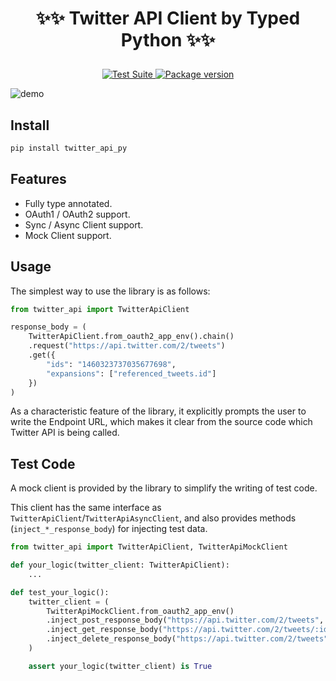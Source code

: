 # <p align="center">✨✨ Twitter API Client by Typed Python ✨✨</p>

<p align="center">
    <a href="https://github.com/yassun4dev/twitter-api-py/actions">
        <img src="https://github.com/yassun4dev/twitter-api-py/actions/workflows/test-suite.yml/badge.svg" alt="Test Suite">
    </a>
    <a href="https://pypi.org/project/twitter_api_py/">
        <img src="https://badge.fury.io/py/twitter_api_py.svg" alt="Package version">
    </a>
</p>

![demo](https://raw.githubusercontent.com/yassun4dev/twitter-api-py/main/images/demo.gif)

## Install

```sh
pip install twitter_api_py
```

## Features

- Fully type annotated.
- OAuth1 / OAuth2 support.
- Sync / Async Client support.
- Mock Client support.


## Usage
The simplest way to use the library is as follows:

```python
from twitter_api import TwitterApiClient

response_body = (
    TwitterApiClient.from_oauth2_app_env().chain()
    .request("https://api.twitter.com/2/tweets")
    .get({
        "ids": "1460323737035677698",
        "expansions": ["referenced_tweets.id"]
    })
)
```

As a characteristic feature of the library, it explicitly prompts the user to write the Endpoint URL, which makes it clear from the source code which Twitter API is being called.

## Test Code

A mock client is provided by the library to simplify the writing of test code.

This client has the same interface as `TwitterApiClient`/`TwitterApiAsyncClient`, and also provides methods (`inject_*_response_body`) for injecting test data.

```python
from twitter_api import TwitterApiClient, TwitterApiMockClient

def your_logic(twitter_client: TwitterApiClient):
    ...

def test_your_logic():
    twitter_client = (
        TwitterApiMockClient.from_oauth2_app_env()
        .inject_post_response_body("https://api.twitter.com/2/tweets", post_response_body)
        .inject_get_response_body("https://api.twitter.com/2/tweets/:id", get_response_body)
        .inject_delete_response_body("https://api.twitter.com/2/tweets", delete_response_body)
    )

    assert your_logic(twitter_client) is True
```
